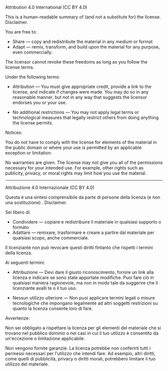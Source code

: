 Attribution 4.0 International (CC BY 4.0)

This is a human-readable summary of (and not a substitute for) the license.
Disclaimer.

You are free to:

- Share — copy and redistribute the material in any medium or format
- Adapt — remix, transform, and build upon the material
for any purpose, even commercially.

The licensor cannot revoke these freedoms as long as you follow the license terms.

Under the following terms:

- Attribution — You must give appropriate credit, provide a link to the license, and indicate if changes were made. You may do so in any reasonable manner, but not in any way that suggests the licensor endorses you or your use.

- No additional restrictions — You may not apply legal terms or technological measures that legally restrict others from doing anything the license permits.

Notices:

You do not have to comply with the license for elements of the material in the public domain or where your use is permitted by an applicable exception or limitation.

No warranties are given. The license may not give you all of the permissions necessary for your intended use. For example, other rights such as publicity, privacy, or moral rights may limit how you use the material.

----------------------------------------------------------------------------------------------------

Attribuzione 4.0 Internazionale (CC BY 4.0)

Questa è una sintesi comprensibile da parte di persone della licenza (e non una sostituzione) .
Disclaimer.

Sei libero di:

- Condividere — copiare e redistribuire il materiale in qualsiasi supporto o formato
- Adattare — remixare, trasformare e creare a partire dal materiale
per qualsiasi scopo, anche commerciale.


Il licenziante non può revocare questi diritti fintanto che rispetti i termini della licenza.

Ai seguenti termini:

- Attribuzione — Devi dare il giusto riconoscimento, fornire un link alla licenza e indicare se sono state apportate modifiche. Puoi fare ciò in qualsiasi maniera ragionevole, ma non in modo tale da suggerire che il licenziante avalli te o il tuo uso.

- Nessun utilizzo ulteriore — Non puoi applicare termini legali o misure tecnologiche che impongano legalmente ad altri soggetti restrizioni su quanto la licenza consente loro di fare.

Avvertenze:

Non sei obbligato a rispettare la licenza per gli elementi del materiale che si trovano nel pubblico dominio o nei casi in cui il tuo utilizzo è consentito da un'eccezione o limitazione applicabile.

Non vengono fornite garanzie. La licenza potrebbe non conferirti tutti i permessi necessari per l'utilizzo che intendi fare. Ad esempio, altri diritti, come quelli di pubblicità, privacy o diritti morali, potrebbero limitare il tuo utilizzo del materiale.
